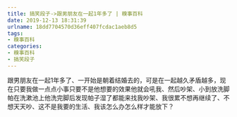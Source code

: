 ```yaml
---
title: 搞笑段子->跟男朋友在一起1年多了 | 糗事百科
date: 2019-12-13 18:31:39
urlname: 18dd7704570d36eff407fcdac1aeb8d5
tags: 
- 糗事百科
categories:
- 糗事百科
- 搞笑段子
---
```

跟男朋友在一起1年多了、一开始是朝着结婚去的，可是在一起越久矛盾越多，现在只要我做一点点小事只要不是他想要的效果他就会吼我、然后吵架、小到放洗脚帕在洗漱池上他洗完脚后发现帕子湿了都能来找我吵架、我很累不想再继续了、不想天天吵、这不是我要的生活、我该怎么办怎么样才能放下？


